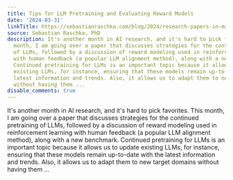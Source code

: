 ```yaml
---
title: Tips for LLM Pretraining and Evaluating Reward Models
date: '2024-03-31'
linkTitle: https://sebastianraschka.com/blog/2024/research-papers-in-march-2024.html
source: Sebastian Raschka, PhD
description: It's another month in AI research, and it's hard to pick favorites. This
  month, I am going over a paper that discusses strategies for the continued pretraining
  of LLMs, followed by a discussion of reward modeling used in reinforcement learning
  with human feedback (a popular LLM alignment method), along with a new benchmark.
  Continued pretraining for LLMs is an important topic because it allows us to update
  existing LLMs, for instance, ensuring that these models remain up-to-date with the
  latest information and trends. Also, it allows us to adapt them to new target domains
  without having them ...
disable_comments: true
---
```

It's another month in AI research, and it's hard to pick favorites. This month, I am going over a paper that discusses strategies for the continued pretraining of LLMs, followed by a discussion of reward modeling used in reinforcement learning with human feedback (a popular LLM alignment method), along with a new benchmark. Continued pretraining for LLMs is an important topic because it allows us to update existing LLMs, for instance, ensuring that these models remain up-to-date with the latest information and trends. Also, it allows us to adapt them to new target domains without having them ...